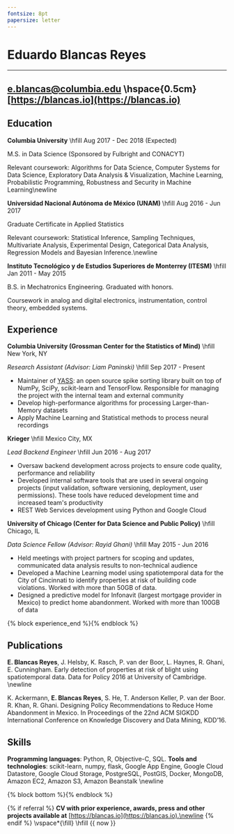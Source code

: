 ```yaml
---
fontsize: 8pt
papersize: letter
---
```


Eduardo Blancas Reyes
=====================

--------
[e.blancas@columbia.edu](mailto:e.blancas@columbia.edu) \hspace{0.5cm} [https://blancas.io](https://blancas.io)
--------

Education
---------

**Columbia University** \hfill  Aug 2017 - Dec 2018 (Expected)

M.S. in Data Science (Sponsored by Fulbright and CONACYT)

Relevant coursework: Algorithms for Data Science, Computer Systems for Data Science, Exploratory Data Analysis & Visualization, Machine Learning, Probabilistic Programming, Robustness and Security in Machine Learning\newline

**Universidad Nacional Autónoma de México (UNAM)** \hfill Aug 2016 - Jun 2017

Graduate Certificate in Applied Statistics 

Relevant coursework: Statistical Inference, Sampling Techniques, Multivariate Analysis, Experimental Design, Categorical Data Analysis, Regression Models and Bayesian Inference.\newline

**Instituto Tecnológico y de Estudios Superiores de Monterrey (ITESM)** \hfill Jan 2011 - May 2015

B.S. in Mechatronics Engineering. Graduated with honors.

Coursework in analog and digital electronics, instrumentation, control theory, embedded systems.

Experience
----------
**Columbia University (Grossman Center for the Statistics of Mind)** \hfill 
New York, NY

*Research Assistant (Advisor: Liam Paninski)* \hfill Sep 2017 - Present

* Maintainer of [YASS](https://github.com/paninski-lab/yass): an open source spike sorting library built on top of NumPy, SciPy, scikit-learn and TensorFlow. Responsible for managing the project with the internal team and external community
* Develop high-performance algorithms for processing Larger-than-Memory datasets
* Apply Machine Learning and Statistical methods to process neural recordings

**Krieger** \hfill Mexico City, MX

*Lead Backend Engineer* \hfill Jun 2016 - Aug 2017

* Oversaw backend development across projects to ensure code quality, performance and reliability
* Developed internal software tools that are used in several ongoing projects (input validation, software versioning, deployment, user permissions). These tools have reduced development time and increased team's productivity
* REST Web Services development using Python and Google Cloud

**University of Chicago (Center for Data Science and Public Policy)** \hfill Chicago, IL

*Data Science Fellow (Advisor: Rayid Ghani)* \hfill May 2015 - Jun 2016

* Held meetings with project partners for scoping and updates, communicated data analysis results to non-technical audience
* Developed a Machine Learning model using spatiotemporal data for the City of Cincinnati to identify properties at risk of building code violations. Worked with more than 50GB of data.
* Designed a predictive model for Infonavit (largest mortgage  provider in Mexico) to predict home abandonment. Worked with more than 100GB of data

{% block experience_end %}{% endblock %}

Publications
------------
**E. Blancas Reyes**, J. Helsby, K. Rasch, P. van der Boor, L. Haynes, R. Ghani, E. Cunningham. Early detection of properties at risk of blight using spatiotemporal data. Data for Policy 2016 at University of Cambridge. \newline

K. Ackermann, **E. Blancas Reyes**, S. He, T. Anderson Keller, P. van der Boor. R. Khan, R. Ghani. Designing Policy Recommendations to Reduce Home Abandonment in Mexico. In Proceedings of the 22nd ACM SIGKDD International Conference on Knowledge Discovery and Data Mining, KDD’16.

Skills
------

**Programming languages**: Python, R, Objective-C, SQL. **Tools and technologies**: scikit-learn, numpy, flask, Google App Engine, Google Cloud Datastore, Google Cloud Storage, PostgreSQL, PostGIS, Docker, MongoDB, Amazon EC2, Amazon S3, Amazon Beanstalk \newline

{% block bottom %}{% endblock %}

{% if referral %}
**CV with prior experience, awards, press and other projects available at** [https://blancas.io](https://blancas.io).\newline
{% endif %}
\vspace*{\fill}
\hfill {{ now }}